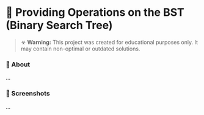 # 🌿 Providing Operations on the BST (Binary Search Tree)

> ☣ **Warning:** This project was created for educational purposes only. It may contain non-optimal or outdated solutions.

### 📃 About
...

### 📸 Screenshots
...
